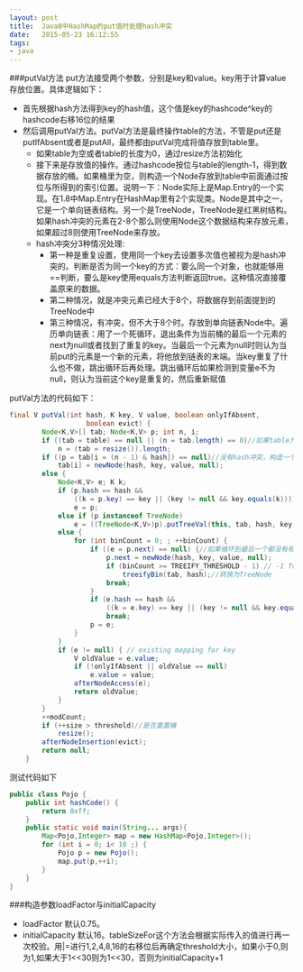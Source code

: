 ```yaml
---
layout: post
title:  Java8中HashMap的put值时处理hash冲突
date:   2015-05-23 16:12:55
tags:
- java 
---
```

###putVal方法
put方法接受两个参数，分别是key和value。key用于计算value存放位置。具体逻辑如下：

- 首先根据hash方法得到key的hash值，这个值是key的hashcode^key的hashcode右移16位的结果
- 然后调用putVal方法。putVal方法是最终操作table的方法，不管是put还是putIfAbsent或者是putAll，最终都由putVal完成将值存放到table里。
    - 如果table为空或者table的长度为0，通过resize方法初始化
	- 接下来是存放值的操作。通过hashcode按位与table的length-1，得到数据存放的桶。如果桶里为空，则构造一个Node存放到table中前面通过按位与所得到的索引位置。说明一下：Node实际上是Map.Entry的一个实现。在1.8中Map.Entry在HashMap里有2个实现类。Node是其中之一，它是一个单向链表结构。另一个是TreeNode，TreeNode是红黑树结构。如果hash冲突的元素在2-8个那么则使用Node这个数据结构来存放元素，如果超过8则使用TreeNode来存放。
	- hash冲突分3种情况处理:
		- 第一种是重复设置，使用同一个key去设置多次值也被视为是hash冲突的。判断是否为同一个key的方式：要么同一个对象，也就能够用==判断，要么是key使用equals方法判断返回true。这种情况直接覆盖原来的数据。
		- 第二种情况，就是冲突元素已经大于8个，将数据存到前面提到的TreeNode中
		- 第三种情况，有冲突，但不大于8个时。存放到单向链表Node中。遍历单向链表：用了一个死循环，退出条件为当前桶的最后一个元素的next为null或者找到了重复的key。当最后一个元素为null时则认为当前put的元素是一个新的元素，将他放到链表的末端。当key重复了什么也不做，跳出循环后再处理。跳出循环后如果检测到变量e不为null，则认为当前这个key是重复的，然后重新赋值

putVal方法的代码如下：
```java
final V putVal(int hash, K key, V value, boolean onlyIfAbsent,
                   boolean evict) {
        Node<K,V>[] tab; Node<K,V> p; int n, i;
        if ((tab = table) == null || (n = tab.length) == 0)//如果table为null或者table的长度为0
            n = (tab = resize()).length;
        if ((p = tab[i = (n - 1) & hash]) == null)//没有hash冲突，构造一个Node并存放到对应的位置
            tab[i] = newNode(hash, key, value, null);
        else {
            Node<K,V> e; K k;
            if (p.hash == hash &&
                ((k = p.key) == key || (key != null && key.equals(k)))) //p代表当前桶的第一关元素。此处判断的是地一个元素的key是否与新存入的相同，如果相同就将p赋值给e，待后面重新赋值
                e = p;
            else if (p instanceof TreeNode)
                e = ((TreeNode<K,V>)p).putTreeVal(this, tab, hash, key, value);//将元素put到TreeNode
            else {
                for (int binCount = 0; ; ++binCount) {
                    if ((e = p.next) == null) {//如果循环到最后一个都没有相同的key，则将存入的节点追加到链表最后一个元素的next
                        p.next = newNode(hash, key, value, null);
                        if (binCount >= TREEIFY_THRESHOLD - 1) // -1 for 1st 
                            treeifyBin(tab, hash);//转换为TreeNode
                        break;
                    }
                    if (e.hash == hash &&
                        ((k = e.key) == key || (key != null && key.equals(k)))) //链表中已经存在相同的key，处理手法与上面的第一个if类似，e的赋值操作由for循环后的if完成
                        break;
                    p = e;
                }
            }
            if (e != null) { // existing mapping for key
                V oldValue = e.value;
                if (!onlyIfAbsent || oldValue == null)
                    e.value = value;
                afterNodeAccess(e);
                return oldValue;
            }
        }
        ++modCount;
        if (++size > threshold)//是否重置桶
            resize();
        afterNodeInsertion(evict);
        return null;
    }
```

测试代码如下
```java
public class Pojo {
    public int hashCode() {
        return 0xff;
    }
    public static void main(String... args){
	    Map<Pojo,Integer> map = new HashMap<Pojo,Integer>();
	    for (int i = 0; i< 10 ;) {
	        Pojo p = new Pojo();
	        map.put(p,++i);
	    }
	}
}
```

###构造参数loadFactor与initialCapacity
- loadFactor 默认0.75。
- initialCapacity 默认16。tableSizeFor这个方法会根据实际传入的值进行再一次校验。用|=进行1,2,4,8,16的右移位后再确定threshold大小，如果小于0,则为1,如果大于1<<30则为1<<30，否则为initialCapacity+1